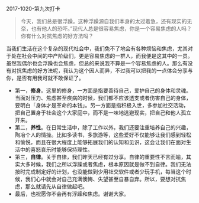 2017-1020-第九次打卡

> 今天，我们总是很浮躁。这种浮躁源自我们本身的太过着急，还有现实的无奈，也有他人的恐吓。”现代人总是很容易焦虑，你是一个容易焦虑的人吗？你有什么对抗焦虑的好方法吗？

当我们生活在这个复杂的现代社会中，我们免不了地会有各种烦恼和焦虑，尤其对于处在社会中间的中产阶级们，更是容易焦虑的一群人，而我便是这其中的一员。虽然我偶尔也会浮躁也会焦虑，但总的来说我不算是一个容易焦虑的人。那么有没有对抗焦虑的好方法呢，我认为这个因人而异，不过我可以把我的一点体会分享与你，是否有用我可就不敢保证了。
- 第一，**修身**。这里的修身，一方面是指要善待自己，爱护自己的身体和灵魂。当面对压力、焦虑甚至疾病的时候，我们都不应该透支或者伤害自己的身体，要明白「身体才是革命的本钱」。另一方面是指积极入世，多参加社交活动，把自己置身于社会这个大家庭中，而不是一味地逃避现实，把自己和他人孤立开来。
- 第二，**养性**。在日常生活中，除了工作以外，我们还要注重培养自己的兴趣，陶冶个人的情操。比如多读书，多旅游等，这些爱好不仅能够让我们感到轻松和愉悦，而且在很大程度上能够拓展我们的认知和见识，这会让我们在面对生活中的喜怒哀乐时能够保持理性。
- 第三，**自律**。关于自律，我们昨天已经有过分享。自律的重要性不言而喻，其实大多时候，我们之所以浮躁或者焦虑，根本原因就是做不到自律。我们无法按时完成制定好的计划，也没能做到少用社交软件或者少玩手机，每当这个时候，我们心中就会对自己充满懊悔、失望甚至自暴自弃。所以，要想对抗焦虑，那么就请先从自律做起吧。
- 最后，也祝愿你不会再有浮躁和焦虑。谢谢大家。
